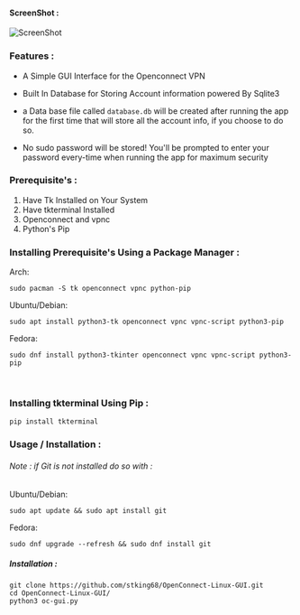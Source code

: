 #### ScreenShot :

![ScreenShot](https://raw.githubusercontent.com/stking68/OpenConnect-Linux-GUI/main/screenshot1.png) 

### Features :

- A Simple GUI Interface for the Openconnect VPN

- Built In Database for Storing Account information powered By Sqlite3

- a Data base file called `database.db` will be created after running the app for the first time that will store all the account info, if you choose to do so.

- No sudo password will be stored! You'll be prompted to enter your password every-time when running the app for maximum security

### Prerequisite's :

1. Have Tk Installed on Your System
2. Have tkterminal Installed 
3. Openconnect and vpnc
4. Python's Pip

### Installing Prerequisite's Using a Package Manager :

Arch:

`sudo pacman -S tk openconnect vpnc python-pip`

Ubuntu/Debian:

`sudo apt install python3-tk openconnect vpnc vpnc-script python3-pip`

Fedora:

`sudo dnf install python3-tkinter openconnect vpnc vpnc-script python3-pip`

<br>

### Installing tkterminal Using Pip :

```
pip install tkterminal
```

### Usage / Installation :

###### Note : if Git is not installed do so with :

Ubuntu/Debian:

```
sudo apt update && sudo apt install git
```

Fedora:

```
sudo dnf upgrade --refresh && sudo dnf install git
```

##### Installation :

```
git clone https://github.com/stking68/OpenConnect-Linux-GUI.git
cd OpenConnect-Linux-GUI/
python3 oc-gui.py
```

<br>
